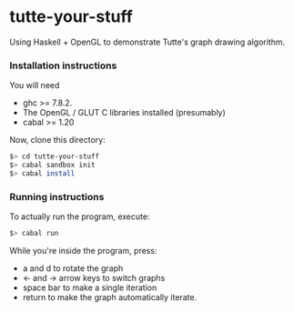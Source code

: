 # tutte-your-stuff

Using Haskell + OpenGL to demonstrate Tutte's graph drawing algorithm.

### Installation instructions
You will need
* ghc >= 7.8.2.
* The OpenGL / GLUT C libraries installed (presumably)
* cabal >= 1.20

Now, clone this directory:
```sh
$> cd tutte-your-stuff
$> cabal sandbox init
$> cabal install
```

### Running instructions
To actually run the program, execute:
```sh
$> cabal run
```

While you're inside the program, press:
* a and d to rotate the graph
* <- and -> arrow keys to switch graphs
* space bar to make a single iteration
* return to make the graph automatically iterate.
